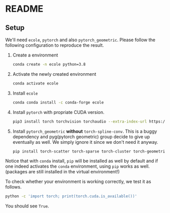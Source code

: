 # README

## Setup

We'll need `ecole`, `pytorch` and also `pytorch_geometric`. Please follow the following configuration to reproduce the result. 

1. Create a environment

   ```bash
   conda create -n ecole python=3.8
   ```

2. Activate the newly created environment

   ```bash
   conda activate ecole
   ```

3. Install `ecole`

   ```bash
   conda conda install -c conda-forge ecole
   ```

4. Install `pytorch` with propriate CUDA version.

   ```bash
   pip3 install torch torchvision torchaudio --extra-index-url https://download.pytorch.org/whl/cu113
   ```

5. Install `pytorch_geometric` **without** `torch-spline-conv`. This is a buggy dependency and pyg(pytorch geometric) group decide to give up eventually as well. We simply ignore it since we don't need it anyway. 

   ```bash
   pip install torch-scatter torch-sparse torch-cluster torch-geometric -f https://data.pyg.org/whl/torch-1.11.0+cu113.html
   ```

Notice that with `conda` install, `pip` will be installed as well by default and if one indeed activates the `conda` environment, using `pip` works as well. (packages are still installed in the virtual environment!)

To check whether your environment is working correctly, we test it as follows.

```bash
python -c 'import torch; print(torch.cuda.is_available())'
```

You should see `True`. 